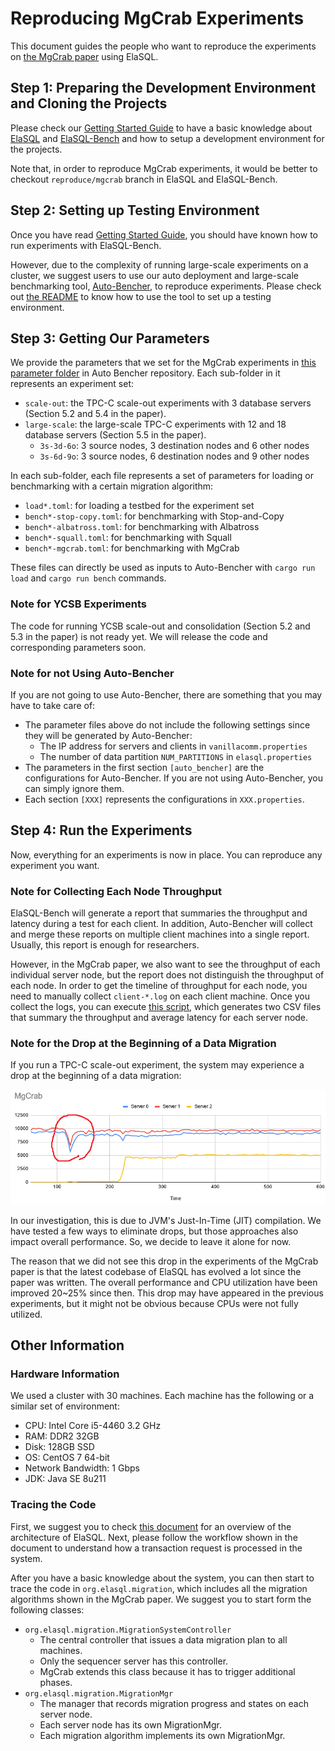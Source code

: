 # Reproducing MgCrab Experiments

This document guides the people who want to reproduce the experiments on [the MgCrab paper](https://dl.acm.org/doi/10.14778/3303753.3303764) using ElaSQL.

## Step 1: Preparing the Development Environment and Cloning the Projects

Please check our [Getting Started Guide](getting_started.pdf) to have a basic knowledge about [ElaSQL](https://github.com/elasql/elasql) and [ElaSQL-Bench](https://github.com/elasql/elasqlbench) and how to setup a development environment for the projects.

Note that, in order to reproduce MgCrab experiments, it would be better to checkout `reproduce/mgcrab` branch in ElaSQL and ElaSQL-Bench.

## Step 2: Setting up Testing Environment

Once you have read [Getting Started Guide](getting_started.pdf), you should have known how to run experiments with ElaSQL-Bench.

However, due to the complexity of running large-scale experiments on a cluster, we suggest users to use our auto deployment and large-scale benchmarking tool, [Auto-Bencher](https://github.com/SLMT/auto-bencher), to reproduce experiments. Please check out [the README](https://github.com/SLMT/auto-bencher) to know how to use the tool to set up a testing environment.

## Step 3: Getting Our Parameters

We provide the parameters that we set for the MgCrab experiments in [this parameter folder](https://github.com/SLMT/auto-bencher/tree/master/parameters/mgcrab) in Auto Bencher repository. Each sub-folder in it represents an experiment set:

- `scale-out`: the TPC-C scale-out experiments with 3 database servers (Section 5.2 and 5.4 in the paper).
- `large-scale`: the large-scale TPC-C experiments with 12 and 18 database servers (Section 5.5 in the paper).
  - `3s-3d-6o`: 3 source nodes, 3 destination nodes and 6 other nodes
  - `3s-6d-9o`: 3 source nodes, 6 destination nodes and 9 other nodes

In each sub-folder, each file represents a set of parameters for loading or benchmarking with a certain migration algorithm:

- `load*.toml`: for loading a testbed for the experiment set
- `bench*-stop-copy.toml`: for benchmarking with Stop-and-Copy
- `bench*-albatross.toml`: for benchmarking with Albatross
- `bench*-squall.toml`: for benchmarking with Squall
- `bench*-mgcrab.toml`: for benchmarking with MgCrab

These files can directly be used as inputs to Auto-Bencher with `cargo run load` and `cargo run bench` commands.

### Note for YCSB Experiments

The code for running YCSB scale-out and consolidation (Section 5.2 and 5.3 in the paper) is not ready yet. We will release the code and corresponding parameters soon.

### Note for not Using Auto-Bencher

If you are not going to use Auto-Bencher, there are something that you may have to take care of:

- The parameter files above do not include the following settings since they will be generated by Auto-Bencher:
  - The IP address for servers and clients in `vanillacomm.properties`
  - The number of data partition `NUM_PARTITIONS` in `elasql.properties`
- The parameters in the first section `[auto_bencher]` are the configurations for Auto-Bencher. If you are not using Auto-Bencher, you can simply ignore them.
- Each section `[XXX]` represents the configurations in `XXX.properties`.

## Step 4: Run the Experiments

Now, everything for an experiments is now in place. You can reproduce any experiment you want.

### Note for Collecting Each Node Throughput

ElaSQL-Bench will generate a report that summaries the throughput and latency during a test for each client. In addition, Auto-Bencher will collect and merge these reports on multiple client machines into a single report. Usually, this report is enough for researchers.

However, in the MgCrab paper, we also want to see the throughput of each individual server node, but the report does not distinguish the throughput of each node. In order to get the timeline of throughput for each node, you need to manually collect `client-*.log` on each client machine. Once you collect the logs, you can execute [this script](../scripts/mgcrab-parse-timeline.py), which generates two CSV files that summary the throughput and average latency for each server node.

### Note for the Drop at the Beginning of a Data Migration

If you run a TPC-C scale-out experiment, the system may experience a drop at the beginning of a data migration:

![Migration Drop](mgcrab-drop.png)

In our investigation, this is due to JVM's Just-In-Time (JIT) compilation. We have tested a few ways to eliminate drops, but those approaches also impact overall performance. So, we decide to leave it alone for now.

The reason that we did not see this drop in the experiments of the MgCrab paper is that the latest codebase of ElaSQL has evolved a lot since the paper was written. The overall performance and CPU utilization have been improved 20~25% since then. This drop may have appeared in the previous experiments, but it might not be obvious because CPUs were not fully utilized.

## Other Information

### Hardware Information

We used a cluster with 30 machines. Each machine has the following or a similar set of environment:

- CPU: Intel Core i5-4460 3.2 GHz
- RAM: DDR2 32GB
- Disk: 128GB SSD
- OS: CentOS 7 64-bit
- Network Bandwidth: 1 Gbps
- JDK: Java SE 8u211

### Tracing the Code

First, we suggest you to check [this document](elasql-architecture.md) for an overview of the architecture of ElaSQL. Next, please follow the workflow shown in the document to understand how a transaction request is processed in the system.

After you have a basic knowledge about the system, you can then start to trace the code in `org.elasql.migration`, which includes all the migration algorithms shown in the MgCrab paper. We suggest you to start form the following classes:

- `org.elasql.migration.MigrationSystemController`
  - The central controller that issues a data migration plan to all machines.
  - Only the sequencer server has this controller.
  - MgCrab extends this class because it has to trigger additional phases.
- `org.elasql.migration.MigrationMgr`
  - The manager that records migration progress and states on each server node.
  - Each server node has its own MigrationMgr.
  - Each migration algorithm implements its own MigrationMgr.

